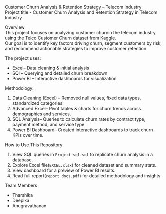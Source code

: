Customer Churn Analysis & Retention Strategy – Telecom Industry  
Project title - Customer Churn Analysis and Retention Strategy in Telecom Industry

Overview  
This project focuses on analyzing customer churnin the telecom industry using the Telco Customer Churn dataset from Kaggle.  
Our goal is to identify key factors driving churn, segment customers by risk, and recommend actionable strategies to improve customer retention.  

The project uses:  
- Excel– Data cleaning & initial analysis  
- SQl – Querying and detailed churn breakdown  
- Power BI – Interactive dashboards for visualization
  
Methodology:
1. Data Cleaning (Excel) – Removed null values, fixed data types, standardized categories.  
2. Advanced Excel– Pivot tables & charts for churn trends across demographics and services.  
3. SQL Analysis– Queries to calculate churn rates by contract type, payment method, and service type.  
4. Power BI Dashboard– Created interactive dashboards to track churn KPIs over time.  


  How to Use This Repository  
1. View SQL queries in `Project sql.sql` to replicate churn analysis in a database.  
2. Explore Excel file(`EXCEL.xlsx`) for cleaned dataset and summary stats.
3.  View dashboard for a preview of Power BI results.  
4. Read full report(`report docs.pdf`) for detailed methodology and insights.  

Team Members  
- Tharshika
- Deepika  
- Anugravathanan
